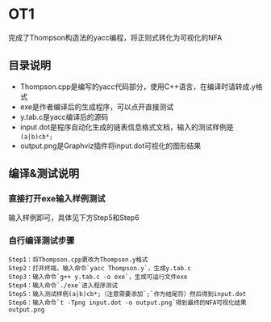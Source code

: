 # OT1
完成了Thompson构造法的yacc编程，将正则式转化为可视化的NFA

## 目录说明
- Thompson.cpp是编写的yacc代码部分，使用C++语言，在编译时请转成.y格式
- exe是作者编译后的生成程序，可以点开直接测试
- y.tab.c是yacc编译后的源码
- input.dot是程序自动化生成的链表信息格式文档，输入的测试样例是`(a|b)cb*;`
- output.png是Graphviz插件将input.dot可视化的图形结果

## 编译&测试说明
### 直接打开exe输入样例测试
输入样例即可，具体见下方Step5和Step6

### 自行编译测试步骤
```
Step1：将Thompson.cpp更改为Thompson.y格式
Step2：打开终端，输入命令`yacc Thompson.y`，生成y.tab.c
Step3：输入命令`g++ y.tab.c -o exe`，生成可运行文件exe
Step4：输入命令`./exe`进入程序测试
Step5：输入测试样例(a|b)cb*;（注意需要添加`;`作为结尾符）然后得到input.dot
Step6：输入命令`t -Tpng input.dot -o output.png`得到最终的NFA可视化结果output.png
```
